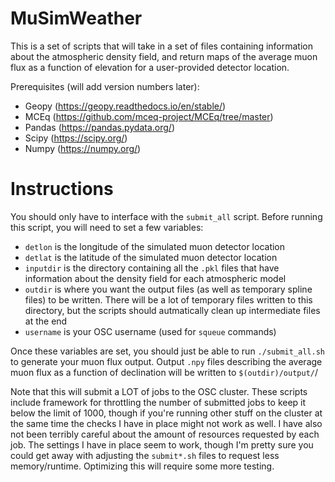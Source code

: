 # MuSimWeather
This is a set of scripts that will take in a set of files containing information about the atmospheric density field, and return maps of the average muon flux as a function of elevation for a user-provided detector location.

Prerequisites (will add version numbers later):
- Geopy (https://geopy.readthedocs.io/en/stable/)
- MCEq (https://github.com/mceq-project/MCEq/tree/master)
- Pandas (https://pandas.pydata.org/)
- Scipy (https://scipy.org/)
- Numpy (https://numpy.org/)

# Instructions
You should only have to interface with the `submit_all` script. Before running this script, you will need to set a few variables:
- `detlon` is the longitude of the simulated muon detector location
- `detlat` is the latitude of the simulated muon detector location
- `inputdir` is the directory containing all the `.pkl` files that have information about the density field for each atmospheric model
- `outdir` is where you want the output files (as well as temporary spline files) to be written. There will be a lot of temporary files written to this directory, but the scripts should autmatically clean up intermediate files at the end
- `username` is your OSC username (used for `squeue` commands)

Once these variables are set, you should just be able to run `./submit_all.sh` to generate your muon flux output. Output `.npy` files describing the average muon flux as a function of declination will be written to `$(outdir)/output/`/ 
 
Note that this will submit a LOT of jobs to the OSC cluster. These scripts include framework for throttling the number of submitted jobs to keep it below the limit of 1000, though if you're running other stuff on the cluster at the same time the checks I have in place might not work as well. I have also not been terribly careful about the amount of resources requested by each job. The settings I have in place seem to work, though I'm pretty sure you could get away with adjusting the `submit*.sh` files to request less memory/runtime. Optimizing this will require some more testing. 
